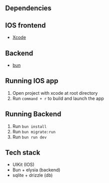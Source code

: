 ## Dependencies
## IOS frontend
- [Xcode](https://developer.apple.com/xcode/)
## Backend
- [bun](https://bun.sh/docs/installation)


## Running IOS app
1. Open project with xcode at root directory
2. Run `command + r` to build and launch the app

## Running Backend
1. Run `bun install`
2. Run `bun migrate:run`
3. Run `bun run dev`

## Tech stack
- UIKit (IOS)
- Bun + elysia (backend)
- sqlite + drizzle (db)
